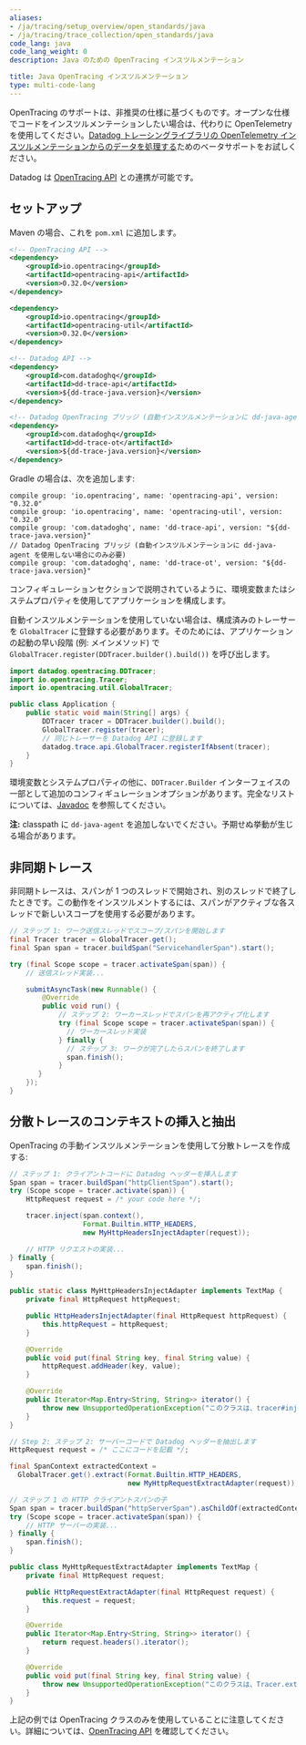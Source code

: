 ```yaml
---
aliases:
- /ja/tracing/setup_overview/open_standards/java
- /ja/tracing/trace_collection/open_standards/java
code_lang: java
code_lang_weight: 0
description: Java のための OpenTracing インスツルメンテーション

title: Java OpenTracing インスツルメンテーション
type: multi-code-lang
---
```


<div class="alert alert-info">OpenTracing のサポートは、非推奨の仕様に基づくものです。オープンな仕様でコードをインスツルメンテーションしたい場合は、代わりに OpenTelemetry を使用してください。<a href="/tracing/trace_collection/otel_instrumentation/java/">Datadog トレーシングライブラリの OpenTelemetry インスツルメンテーションからのデータを処理する</a>ためのベータサポートをお試しください。</div>

Datadog は [OpenTracing API][1] との連携が可能です。

## セットアップ

Maven の場合、これを `pom.xml` に追加します。
```xml
<!-- OpenTracing API -->
<dependency>
    <groupId>io.opentracing</groupId>
    <artifactId>opentracing-api</artifactId>
    <version>0.32.0</version>
</dependency>

<dependency>
    <groupId>io.opentracing</groupId>
    <artifactId>opentracing-util</artifactId>
    <version>0.32.0</version>
</dependency>

<!-- Datadog API -->
<dependency>
    <groupId>com.datadoghq</groupId>
    <artifactId>dd-trace-api</artifactId>
    <version>${dd-trace-java.version}</version>
</dependency>

<!-- Datadog OpenTracing ブリッジ (自動インスツルメンテーションに dd-java-agent を使用しない場合にのみ必要) -->
<dependency>
    <groupId>com.datadoghq</groupId>
    <artifactId>dd-trace-ot</artifactId>
    <version>${dd-trace-java.version}</version>
</dependency>
```

Gradle の場合は、次を追加します:

```text
compile group: 'io.opentracing', name: 'opentracing-api', version: "0.32.0"
compile group: 'io.opentracing', name: 'opentracing-util', version: "0.32.0"
compile group: 'com.datadoghq', name: 'dd-trace-api', version: "${dd-trace-java.version}"
// Datadog OpenTracing ブリッジ (自動インスツルメンテーションに dd-java-agent を使用しない場合にのみ必要)
compile group: 'com.datadoghq', name: 'dd-trace-ot', version: "${dd-trace-java.version}"
```

コンフィギュレーションセクションで説明されているように、環境変数またはシステムプロパティを使用してアプリケーションを構成します。

自動インスツルメンテーションを使用していない場合は、構成済みのトレーサーを `GlobalTracer` に登録する必要があります。そのためには、アプリケーションの起動の早い段階 (例: メインメソッド) で `GlobalTracer.register(DDTracer.builder().build())` を呼び出します。

```java
import datadog.opentracing.DDTracer;
import io.opentracing.Tracer;
import io.opentracing.util.GlobalTracer;

public class Application {
    public static void main(String[] args) {
        DDTracer tracer = DDTracer.builder().build();
        GlobalTracer.register(tracer);
        // 同じトレーサーを Datadog API に登録します
        datadog.trace.api.GlobalTracer.registerIfAbsent(tracer);
    }
}
```

環境変数とシステムプロパティの他に、`DDTracer.Builder` インターフェイスの一部として追加のコンフィギュレーションオプションがあります。完全なリストについては、[Javadoc][2] を参照してください。

**注:** classpath に `dd-java-agent` を追加しないでください。予期せぬ挙動が生じる場合があります。

## 非同期トレース

非同期トレースは、スパンが 1 つのスレッドで開始され、別のスレッドで終了したときです。この動作をインスツルメントするには、スパンがアクティブな各スレッドで新しいスコープを使用する必要があります。
```java
// ステップ 1: ワーク送信スレッドでスコープ/スパンを開始します
final Tracer tracer = GlobalTracer.get();
final Span span = tracer.buildSpan("ServicehandlerSpan").start();

try (final Scope scope = tracer.activateSpan(span)) {
    // 送信スレッド実装...

    submitAsyncTask(new Runnable() {
        @Override
        public void run() {
            // ステップ 2: ワーカースレッドでスパンを再アクティブ化します
            try (final Scope scope = tracer.activateSpan(span)) {
              // ワーカースレッド実装
            } finally {
              // ステップ 3: ワークが完了したらスパンを終了します
              span.finish();
            }
       }
    });
}
```

## 分散トレースのコンテキストの挿入と抽出

OpenTracing の手動インスツルメンテーションを使用して分散トレースを作成する:

```java
// ステップ 1: クライアントコードに Datadog ヘッダーを挿入します
Span span = tracer.buildSpan("httpClientSpan").start();
try (Scope scope = tracer.activate(span)) {
    HttpRequest request = /* your code here */;

    tracer.inject(span.context(),
                  Format.Builtin.HTTP_HEADERS,
                  new MyHttpHeadersInjectAdapter(request));

    // HTTP リクエストの実装...
} finally {
    span.finish();
}

public static class MyHttpHeadersInjectAdapter implements TextMap {
    private final HttpRequest httpRequest;

    public HttpHeadersInjectAdapter(final HttpRequest httpRequest) {
        this.httpRequest = httpRequest;
    }

    @Override
    public void put(final String key, final String value) {
        httpRequest.addHeader(key, value);
    }

    @Override
    public Iterator<Map.Entry<String, String>> iterator() {
        throw new UnsupportedOperationException("このクラスは、tracer#inject() でのみ使用する必要があります");
    }
}

// Step 2: ステップ 2: サーバーコードで Datadog ヘッダーを抽出します
HttpRequest request = /* ここにコードを記載 */;

final SpanContext extractedContext =
  GlobalTracer.get().extract(Format.Builtin.HTTP_HEADERS,
                             new MyHttpRequestExtractAdapter(request));

// ステップ 1 の HTTP クライアントスパンの子
Span span = tracer.buildSpan("httpServerSpan").asChildOf(extractedContext).start();
try (Scope scope = tracer.activateSpan(span)) {
    // HTTP サーバーの実装...
} finally {
    span.finish();
}

public class MyHttpRequestExtractAdapter implements TextMap {
    private final HttpRequest request;

    public HttpRequestExtractAdapter(final HttpRequest request) {
        this.request = request;
    }

    @Override
    public Iterator<Map.Entry<String, String>> iterator() {
        return request.headers().iterator();
    }

    @Override
    public void put(final String key, final String value) {
        throw new UnsupportedOperationException("このクラスは、Tracer.extract()! でのみ使用する必要があります");
    }
}
```

上記の例では OpenTracing クラスのみを使用していることに注意してください。詳細については、[OpenTracing API][1] を確認してください。


[1]: https://github.com/opentracing/opentracing-java
[2]: https://github.com/DataDog/dd-trace-java/blob/master/dd-trace-ot/src/main/java/datadog/opentracing/DDTracer.java
